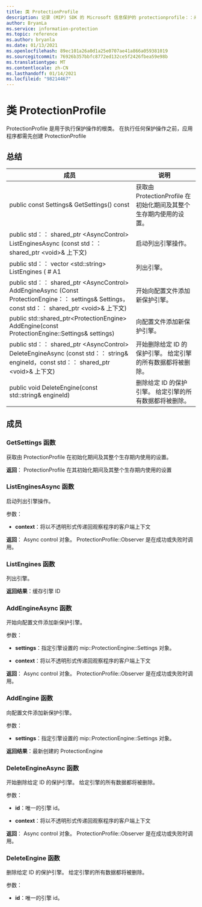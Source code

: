 ```yaml
---
title: 类 ProtectionProfile
description: 记录 (MIP) SDK 的 Microsoft 信息保护的 protectionprofile：：未定义的类。
author: BryanLa
ms.service: information-protection
ms.topic: reference
ms.author: bryanla
ms.date: 01/13/2021
ms.openlocfilehash: 89ec101a26a0d1a25e0707ae41a866a059381019
ms.sourcegitcommit: 76926b357bbfc8772ed132ce5f2426fbea59e98b
ms.translationtype: MT
ms.contentlocale: zh-CN
ms.lasthandoff: 01/14/2021
ms.locfileid: "98214467"
---
```

# <a name="class-protectionprofile"></a>类 ProtectionProfile 
ProtectionProfile 是用于执行保护操作的根类。
在执行任何保护操作之前，应用程序都需先创建 ProtectionProfile
  
## <a name="summary"></a>总结
 成员                        | 说明                                
--------------------------------|---------------------------------------------
public const Settings& GetSettings() const  |  获取由 ProtectionProfile 在初始化期间及其整个生存期内使用的设置。
public std：： shared_ptr \<AsyncControl\> ListEnginesAsync (const std：： shared_ptr \<void\>& 上下文)   |  启动列出引擎操作。
public std：： vector \<std::string\> ListEngines ( # A1  |  列出引擎。
public std：： shared_ptr \<AsyncControl\> AddEngineAsync (Const ProtectionEngine：： settings& Settings，const std：： shared_ptr \<void\>& 上下文)   |  开始向配置文件添加新保护引擎。
public std::shared_ptr\<ProtectionEngine\> AddEngine(const ProtectionEngine::Settings& settings)  |  向配置文件添加新保护引擎。
public std：： shared_ptr \<AsyncControl\> DeleteEngineAsync (const std：： string& engineId，const std：： shared_ptr \<void\>& 上下文)   |  开始删除给定 ID 的保护引擎。 给定引擎的所有数据都将被删除。
public void DeleteEngine(const std::string& engineId)  |  删除给定 ID 的保护引擎。 给定引擎的所有数据都将被删除。
  
## <a name="members"></a>成员
  
### <a name="getsettings-function"></a>GetSettings 函数
获取由 ProtectionProfile 在初始化期间及其整个生存期内使用的设置。

  
**返回**： ProtectionProfile 在其初始化期间及其整个生存期内使用的设置
  
### <a name="listenginesasync-function"></a>ListEnginesAsync 函数
启动列出引擎操作。

参数：  
* **context**：将以不透明形式传递回观察程序的客户端上下文



  
**返回**： Async control 对象。
ProtectionProfile::Observer 是在成功或失败时调用。
  
### <a name="listengines-function"></a>ListEngines 函数
列出引擎。

  
**返回结果**：缓存引擎 ID
  
### <a name="addengineasync-function"></a>AddEngineAsync 函数
开始向配置文件添加新保护引擎。

参数：  
* **settings**：指定引擎设置的 mip::ProtectionEngine::Settings 对象。 


* **context**：将以不透明形式传递回观察程序的客户端上下文



  
**返回**： Async control 对象。
ProtectionProfile::Observer 是在成功或失败时调用。
  
### <a name="addengine-function"></a>AddEngine 函数
向配置文件添加新保护引擎。

参数：  
* **settings**：指定引擎设置的 mip::ProtectionEngine::Settings 对象。



  
**返回结果**：最新创建的 ProtectionEngine
  
### <a name="deleteengineasync-function"></a>DeleteEngineAsync 函数
开始删除给定 ID 的保护引擎。 给定引擎的所有数据都将被删除。

参数：  
* **id**：唯一的引擎 id。 


* **context**：将以不透明形式传递回观察程序的客户端上下文



  
**返回**： Async control 对象。
ProtectionProfile::Observer 是在成功或失败时调用。
  
### <a name="deleteengine-function"></a>DeleteEngine 函数
删除给定 ID 的保护引擎。 给定引擎的所有数据都将被删除。

参数：  
* **id**：唯一的引擎 id。

